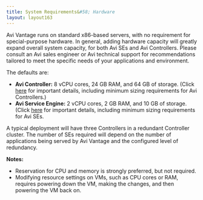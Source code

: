 ```yaml
---
title: System Requirements&#58; Hardware
layout: layout163
---
```

Avi Vantage runs on standard x86-based servers, with no requirement for special-purpose hardware. In general, adding hardware capacity will greatly expand overall system capacity, for both Avi SEs and Avi Controllers. Please consult an Avi sales engineer or Avi technical support for recommendations tailored to meet the specific needs of your applications and environment.

The defaults are:

* **Avi Controller:** 8 vCPU cores, 24 GB RAM, and 64 GB of storage. (Click <a href="/docs/16.3/avi-controller-sizing">here</a> for important details, including minimum sizing requirements for Avi Controllers.)
* **Avi Service Engine:** 2 vCPU cores, 2 GB RAM, and 10 GB of storage. (Click <a href="/docs/16.3/sizing-service-engines">here</a> for important details, including minimum sizing requirements for Avi SEs. 

A typical deployment will have three Controllers in a redundant Controller cluster. The number of SEs required will depend on the number of applications being served by Avi Vantage and the configured level of redundancy.

**Notes:**

* Reservation for CPU and memory is strongly preferred, but not required.
* Modifying resource settings on VMs, such as CPU cores or RAM, requires powering down the VM, making the changes, and then powering the VM back on. 